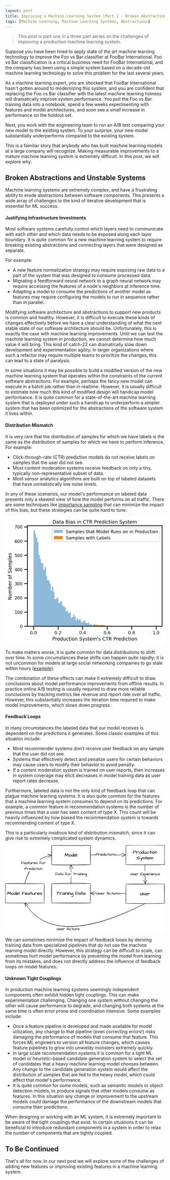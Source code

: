 ```yaml
---
layout: post
title: Improving a Machine Learning System (Part 1 - Broken Abstractions)
tags: [Machine Learning, Machine Learning Systems, Abstractions]
---
```

<script> 
  (function(i,s,o,g,r,a,m){i['GoogleAnalyticsObject']=r;i[r]=i[r]||function(){
  (i[r].q=i[r].q||[]).push(arguments)},i[r].l=1*new Date();a=s.createElement(o),
  m=s.getElementsByTagName(o)[0];a.async=1;a.src=g;m.parentNode.insertBefore(a,m)
  })(window,document,'script','https://www.google-analytics.com/analytics.js','ga');

  ga('create', 'UA-82391879-1', 'auto');
  ga('send', 'pageview');

</script>


<!--
https://proceedings.neurips.cc/paper/2015/file/86df7dcfd896fcaf2674f757a2463eba-Paper.pdf
TODO: 

-->

> This post is part one in a three part series on the challenges of improving a production machine learning system.


Suppose you have been hired to apply state of the art machine learning technology to improve the Foo vs Bar classifier at FooBar International. Foo vs Bar classification is a critical business need for FooBar International, and the company has been using a simple system based on a decade-old machine learning technology to solve this problem for the last several years.

As a machine learning expert, you are shocked that FooBar International hasn't gotten around to modernizing this system, and you are confident that replacing the Foo vs Bar classifier with the latest machine learning hotness will dramatically improve system performance. You pull the Foo vs Bar training data into a notebook, spend a few weeks experimenting with features and model architectures, and soon see a small increase in performance on the holdout set.

Next, you work with the engineering team to run an A/B test comparing your new model to the existing system. To your surprise, your new model substantially underperforms compared to the existing system.

This is a familiar story that anybody who has built machine learning models at a large company will recognize. Making measurable improvements to a mature machine learning system is extremely difficult. In this post, we will explore why. 



## Broken Abstractions and Unstable Systems

Machine learning systems are extremely complex, and have a frustrating ability to erode abstractions between software components. This presents a wide array of challenges to the kind of iterative development that is essential for ML success. 


#### Justifying Infrastructure Investments

Most software systems carefully control which layers need to communicate with each other and which data needs to be exposed along each layer boundary. It is quite common for a new machine learning system to require breaking existing abstractions and connecting layers that were designed as separate. 

For example:
* A new feature normalization strategy may require exposing raw data to a part of the system that was designed to consume processed data.
* Migrating a feedforward neural network to a graph neural network may require accessing the features of a node's neighbors at inference time.
* Adapting a model to consume the predictions of another model as features may require configuring the models to run in sequence rather than in parallel.

Modifying software architecture and abstractions to support new products is common and healthy. However, it is difficult to execute these kinds of changes effectively before we have a clear understanding of what the next stable state of our software architecture should be. Unfortunately, this is exactly the case with machine learning improvements. Until we can test the machine learning system in production, we cannot determine how much value it will bring. This kind of catch-22 can dramatically slow down development and experimentation agility. In larger organizations where such a refactor may require multiple teams to prioritize the changes, this can lead to a state of paralysis.

In some situations it may be possible to build a modified version of the new machine learning system that operates within the constraints of the current software abstractions. For example, perhaps the fancy new model can execute in a batch job rather than in realtime. However, it is usually difficult to estimate how much this kind of modified design will handicap model performance. It is quite common for a state-of-the-art machine learning system that is deployed under such a handicap to underperform a simpler system that has been optimized for the abstractions of the software system it lives within.


#### Distribution Mismatch


It is very rare that the distribution of samples for which we have labels is the same as the distribution of samples for which we have to perform inference. For example:
* Click-through-rate (CTR) prediction models do not receive labels on samples that the user did not see.
* Most content moderation systems receive feedback on only a tiny, typically non-representative subset of data.
* Most sensor analytics algorithms are built on top of labeled datasets that have unrealistically low noise levels.

In any of these scenarios, our model's performance on labeled data presents only a skewed view of how the model performs on all traffic. There are some techniques like [importance sampling](https://en.wikipedia.org/wiki/Importance_sampling) that can minimize the impact of this bias, but these strategies can be quite hard to tune. 

![A CTR prediction model only receives feedback tiny fraction of the samples that it needs to predict on](/img/ctr-bias.png)

To make matters worse, it is quite common for data distributions to shift over time. In some circumstances these shifts can happen quite rapidly: it is not uncommon for models at large social networking companies to go stale within hours ([example](https://arxiv.org/pdf/1809.07703.pdf)).

The combination of these effects can make it extremely difficult to draw conclusions about model performance improvements from offline results. In practice online A/B testing is usually required to draw more reliable conclusions by tracking metrics like revenue and report rate over all traffic. However, this substantially increases the iteration time required to make model improvements, which slows down progress. 



#### Feedback Loops


In many circumstances the labeled data that our model receives is dependent on the predictions it generates. Some classic examples of this situation include:

* Most recommender systems don't receive user feedback on any sample that the user did not see.
* Systems that effectively detect and penalize users for certain behaviors may cause users to modify their behavior to avoid penalty.
* If a content moderation system is trained on user reports, then increases in system coverage may elicit decreases in model training data as user report rates decrease.

Furthermore, labeled data is not the only kind of feedback loop that can plague machine learning systems. It is also quite common for the features that a machine learning system consumes to depend on its predictions. For example, a common feature in recommendation systems is the number of previous times that a user has seen content of type X. This count will be heavily influenced by how biased the recommendation system is towards recommending content of type X. 

This is a particularly insidious kind of distribution mismatch, since it can give rise to extremely complicated system dynamics.

![The model's behavior influences the samples it will see](/img/Feedback_Loop.png)

We can sometimes minimize the impact of feedback loops by deriving training data from specialized pipelines that do not use the machine learning model directly. However, this strategy can be difficult to scale, can sometimes hurt model performance by preventing the model from learning from its mistakes, and does not directly address the influence of feedback loops on model features.



#### Unknown Tight Couplings

In production machine learning systems seemingly independent components often exhibit hidden tight couplings. This can make experimentation challenging. Changing one system without changing the other will cause performance to degrade, and changing both systems at the same time is often error prone and coordination intensive. Some examples include:

* Once a feature pipeline is developed and made available for model utilization, any change to that pipeline (even correcting errors!) risks damaging the performance of models that consume that feature. This forces ML engineers to version all feature changes, which causes feature pipelines to grow into unwieldy monsters extremely quickly. 
* In large scale recommendation systems it is common for a light ML model or heuristic-based candidate generation system to select the set of candidates that a heavy machine learning model chooses between. Any change to the candidate generation system would affect the distribution of samples that are fed to the heavy model, which could affect that model's performance.
* It is quite common for some models, such as semantic models or object detection models, to produce signals that other models consume as features. In this situation any change or improvement to the upstream models could damage the performance of the downstream models that consume their predictions.  

When designing or working with an ML system, it is extremely important to be aware of the tight couplings that exist. In certain situations it can be beneficial to introduce redundant components in a system in order to relax the number of components that are tightly coupled. 




## To Be Continued

That's all for now. In our next post we will explore some of the challenges of adding new features or improving existing features in a machine learning system.










<!-- 
ML modelers may choose to develop a modified version of their optimal machine learning solution that fits into the current software abstractions. Depending on the problem, this kind of concession may be large 

However, this leads to an unfair comparison. When we compare this 
 -->
<!-- If we cannot test the machine learning solution in production without making large infrastructure changes, then we cannot determine whether these changes would be worth the time, effort, and incident risk that they would entail.  -->



<!-- 



## Unknown long-term tradeoffs

Even after a model is successfully launched to production, it is quite common for its performance to erode over time. In this section we will explore how this happend and wha

  - Noise resiliency
  - Change responsiveness




 -->

<!-- 



Other Issues
  - Track experiments
  - Reliable data pipelines



Deployment
  - Offline/Online Mismatch

Performance Decay
  - Upstream changes
  - Feedback loops

Shipping Improvements
  - Backtesting
  - Backwards Compatibility


 -->